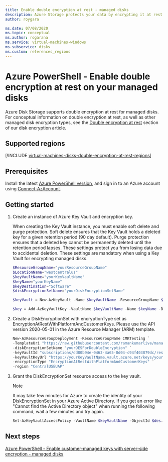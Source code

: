 ```yaml
---
title: Enable double encryption at rest - managed disks
description: Azure Storage protects your data by encrypting it at rest before persisting it to Storage clusters. You can rely on Microsoft-managed keys for the encryption of your managed disks, or you can use customer-managed keys to manage encryption with your own keys.
author: roygara

ms.date: 07/08/2020
ms.topic: conceptual
ms.author: rogarana
ms.service: virtual-machines-windows
ms.subservice: disks
ms.custom: references_regions
---
```


# Azure PowerShell - Enable double encryption at rest on your managed disks

Azure Disk Storage supports double encryption at rest for managed disks. For conceptual information on double encryption at rest, as well as other managed disk encryption types, see the [Double encryption at rest](disk-encryption.md#double-encryption-at-rest) section of our disk encryption article.

## Supported regions

[!INCLUDE [virtual-machines-disks-double-encryption-at-rest-regions](../../../includes/virtual-machines-disks-double-encryption-at-rest-regions.md)]

## Prerequisites

Install the latest [Azure PowerShell version](/powershell/azure/install-az-ps), and sign in to an Azure account using [Connect-AzAccount](https://docs.microsoft.com/powershell/module/az.accounts/connect-azaccount?view=azps-4.3.0).

## Getting started

1. Create an instance of Azure Key Vault and encryption key.

    When creating the Key Vault instance, you must enable soft delete and purge protection. Soft delete ensures that the Key Vault holds a deleted key for a given retention period (90 day default). Purge protection ensures that a deleted key cannot be permanently deleted until the retention period lapses. These settings protect you from losing data due to accidental deletion. These settings are mandatory when using a Key Vault for encrypting managed disks.
    
    ```powershell
    $ResourceGroupName="yourResourceGroupName"
    $LocationName="westcentralus"
    $keyVaultName="yourKeyVaultName"
    $keyName="yourKeyName"
    $keyDestination="Software"
    $diskEncryptionSetName="yourDiskEncryptionSetName"

    $keyVault = New-AzKeyVault -Name $keyVaultName -ResourceGroupName $ResourceGroupName -Location $LocationName -EnableSoftDelete -EnablePurgeProtection

    $key = Add-AzKeyVaultKey -VaultName $keyVaultName -Name $keyName -Destination $keyDestination  
    ```

1.  Create a DiskEncryptionSet with encryptionType set as EncryptionAtRestWithPlatformAndCustomerKeys. Please use the API version 2020-05-01 in the Azure Resource Manager (ARM) template. 
    
    ```powershell
    New-AzResourceGroupDeployment -ResourceGroupName CMKTesting `
    -TemplateUri "https://raw.githubusercontent.com/ramankumarlive/manageddisksdoubleencryptionpreview/master/CreateDiskEncryptionSetForDoubleEncryption.json" `
    -diskEncryptionSetName "yourDESForDoubleEncryption" `
    -keyVaultId "subscriptions/dd80b94e-0463-4a65-8d04-c94f403879dc/resourceGroups/yourResourceGroupName/providers/Microsoft.KeyVault/vaults/yourKeyVaultName" `
    -keyVaultKeyUrl "https://yourKeyVaultName.vault.azure.net/keys/yourKeyName/403445136dee4a57af7068cab08f7d42" `
    -encryptionType "EncryptionAtRestWithPlatformAndCustomerKeys" `
    -region "CentralUSEUAP"
    ```

1. Grant the DiskEncryptionSet resource access to the key vault.

    > [!NOTE]
    > It may take few minutes for Azure to create the identity of your DiskEncryptionSet in your Azure Active Directory. If you get an error like "Cannot find the Active Directory object" when running the following command, wait a few minutes and try again.

    ```powershell  
    Set-AzKeyVaultAccessPolicy -VaultName $keyVaultName -ObjectId $des.Identity.PrincipalId -PermissionsToKeys wrapkey,unwrapkey,get
    ```

## Next steps

[Azure PowerShell - Enable customer-managed keys with server-side encryption - managed disks](disks-enable-customer-managed-keys-powershell.md)